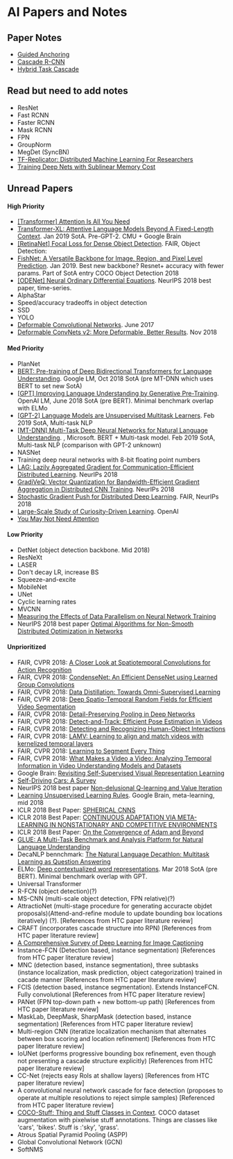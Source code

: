 # AI Papers and Notes

## Paper Notes

- [Guided Anchoring](notes/guided_anchoring.md)
- [Cascade R-CNN](notes/cascade_rcnn.md)
- [Hybrid Task Cascade](notes/htc.md)

## Read but need to add notes


- ResNet
- Fast RCNN
- Faster RCNN
- Mask RCNN
- FPN
- GroupNorm
- MegDet (SyncBN)
- [TF-Replicator: Distributed Machine Learning For Researchers](https://arxiv.org/pdf/1902.00465.pdf)
- [Training Deep Nets with Sublinear Memory Cost](https://arxiv.org/abs/1604.06174****)

## Unread Papers

#### High Priority

- [[Transformer] Attention Is All You Need](https://arxiv.org/abs/1706.03762)
- [Transformer-XL: Attentive Language Models Beyond A Fixed-Length Context](https://arxiv.org/pdf/1901.02860.pdf). Jan 2019 SotA. Pre-GPT-2. CMU + Google Brain
- [[RetinaNet] Focal Loss for Dense Object Detection](https://arxiv.org/abs/1708.02002). FAIR, Object Detection: 
- [FishNet: A Versatile Backbone for Image, Region, and Pixel Level Prediction](https://arxiv.org/abs/1901.03495). Jan 2019. Best new backbone? Resnet+ accuracy with fewer params. Part of SotA entry COCO Object Detection 2018
- [[ODENet] Neural Ordinary Differential Equations](https://arxiv.org/pdf/1806.07366.pdf). NeurIPS 2018 best paper, time-series.
- AlphaStar
- Speed/accuracy tradeoffs in object detection
- SSD 
- YOLO
- [Deformable Convolutional Networks](https://arxiv.org/abs/1703.06211). June 2017
- [Deformable ConvNets v2: More Deformable, Better Results](https://arxiv.org/abs/1811.11168). Nov 2018

#### Med Priority

- PlanNet
- [BERT: Pre-training of Deep Bidirectional Transformers for Language Understanding](https://arxiv.org/pdf/1810.04805.pdf). Google LM, Oct 2018 SotA (pre MT-DNN which uses BERT to set new SotA) 
- [[GPT] Improving Language Understanding by Generative Pre-Training](https://s3-us-west-2.amazonaws.com/openai-assets/research-covers/language-unsupervised/language_understanding_paper.pdf).  OpenAI LM, June 2018 SotA (pre BERT). Minimal benchmark overlap with ELMo
- [[GPT-2] Language Models are Unsupervised Multitask Learners](https://d4mucfpksywv.cloudfront.net/better-language-models/language-models.pdf). Feb 2019 SotA, Multi-task NLP
- [[MT-DNN] Multi-Task Deep Neural Networks for Natural Language Understanding](https://arxiv.org/pdf/1901.11504.pdf). , Microsoft. BERT + Multi-task model. Feb 2019 SotA, Multi-task NLP (comparison with GPT-2 unknown) 
- NASNet
- Training deep neural networks with 8-bit floating point numbers
- [LAG: Lazily Aggregated Gradient for Communication-Efficient Distributed Learning](https://arxiv.org/abs/1805.09965). NeurIPs 2018
- [GradiVeQ: Vector Quantization for Bandwidth-Efficient Gradient Aggregation in Distributed CNN Training](https://arxiv.org/abs/1811.03617). NeurIPs 2018
- [Stochastic Gradient Push for Distributed Deep Learning](https://research.fb.com/publications/stochastic-gradient-push-for-distributed-deep-learning/). FAIR, NeurIPs 2018
- [Large-Scale Study of Curiosity-Driven Learning](https://pathak22.github.io/large-scale-curiosity/resources/largeScaleCuriosity2018.pdf). OpenAI
- [You May Not Need Attention](https://arxiv.org/abs/1810.13409)

#### Low Priority

- DetNet (object detection backbone. Mid 2018)
- ResNeXt
- LASER
- Don't decay LR, increase BS
- Squeeze-and-excite
- MobileNet
- UNet
- Cyclic learning rates
- MVCNN
- [Measuring the Effects of Data Parallelism on Neural Network Training](https://arxiv.org/abs/1811.03600)
- NeurIPS 2018 best paper [Optimal Algorithms for Non-Smooth Distributed Optimization in Networks](https://arxiv.org/abs/1806.00291)


#### Unprioritized

- FAIR, CVPR 2018: [A Closer Look at Spatiotemporal Convolutions for Action Recognition](https://research.fb.com/publications/a-closer-look-at-spatiotemporal-convolutions-for-action-recognition/)
- FAIR, CVPR 2018: [CondenseNet: An Efficient DenseNet using Learned Group Convolutions](https://research.fb.com/publications/condensenet-an-efficient-densenet-using-learned-group-convolutions/)
- FAIR, CVPR 2018: [Data Distillation: Towards Omni-Supervised Learning](https://research.fb.com/publications/data-distillation-towards-omni-supervised-learning/)
- FAIR, CVPR 2018: [Deep Spatio-Temporal Random Fields for Efficient Video Segmentation](https://research.fb.com/publications/deep-spatio-temporal-random-fields-for-efficient-video-segmentation/)
- FAIR, CVPR 2018: [Detail-Preserving Pooling in Deep Networks](https://research.fb.com/publications/detail-preserving-pooling-in-deep-networks/)
- FAIR, CVPR 2018: [Detect-and-Track: Efficient Pose Estimation in Videos](https://research.fb.com/publications/detect-and-track-efficient-pose-estimation-in-videos/)
- FAIR, CVPR 2018: [Detecting and Recognizing Human-Object Interactions](https://research.fb.com/publications/detecting-and-recognizing-human-object-interactions/)
- FAIR, CVPR 2018: [LAMV: Learning to align and match videos with kernelized temporal layers](https://research.fb.com/publications/lamv-learning-to-align-and-match-videos-with-kernelized-temporal-layers/)
- FAIR, CVPR 2018: [Learning to Segment Every Thing](https://research.fb.com/publications/learning-to-segment-every-thing/)
- FAIR, CVPR 2018: [What Makes a Video a Video: Analyzing Temporal Information in Video Understanding Models and Datasets](https://research.fb.com/publications/what-makes-a-video-a-video-analyzing-temporal-information-in-video-understanding-models-and-datasets/)
- Google Brain: [Revisiting Self-Supervised Visual Representation Learning](https://arxiv.org/pdf/1901.09005.pdf)
- [Self-Driving Cars: A Survey](https://arxiv.org/pdf/1901.04407.pdf)
- NeurIPS 2018 best paper [Non-delusional Q-learning and Value Iteration](https://papers.nips.cc/paper/8200-non-delusional-q-learning-and-value-iteration.pdf)
- [Learning Unsupervised Learning Rules](https://arxiv.org/pdf/1804.00222.pdf). Google Brain, meta-learning, mid 2018
- ICLR 2018 Best Paper: [SPHERICAL CNNS](https://openreview.net/pdf?id=Hkbd5xZRb)
- ICLR 2018 Best Paper: [CONTINUOUS ADAPTATION VIA META-LEARNING IN NONSTATIONARY AND COMPETITIVE ENVIRONMENTS](https://openreview.net/pdf?id=Sk2u1g-0-)
- ICLR 2018 Best Paper: [On the Convergence of Adam and Beyond ](https://openreview.net/forum?id=ryQu7f-RZ)
- [GLUE: A Multi-Task Benchmark and Analysis Platform for Natural Language Understanding](https://www.nyu.edu/projects/bowman/glue.pdf)
- DecaNLP bennchmark: [The Natural Language Decathlon: Multitask Learning as Question Answering](https://arxiv.org/abs/1806.08730)
- ELMo: [Deep contextualized word representations](https://arxiv.org/pdf/1802.05365.pdf). Mar 2018 SotA (pre BERT). Minimal benchmark overlap with GPT.
- Universal Transformer
- R-FCN (object detection)(?)
- MS-CNN  (multi-scale object detection, FPN relative)(?)
- AttractioNet (multi-stage procedure for generating accuracte objdet proposals)(Attend-and-refine module to update bounding box locations iteratively) (?). [References from HTC paper literature review]  
- CRAFT (incorporates cascade structure into RPN) [References from HTC paper literature review]
- [A Comprehensive Survey of Deep Learning for Image Captioning](https://arxiv.org/pdf/1810.04020.pdf)
- Instance-FCN (Detection based, instance segmentation) [References from HTC paper literature review]
- MNC (detection based, instance segmentation), three subtasks (instance localization, mask prediction, object categorization) trained in cacade manner [References from HTC paper literature review]
- FCIS (detection based, instance segmentation). Extends InstanceFCN. Fully convolutional [References from HTC paper literature review]
- PANet (FPN top-down path + new bottom-up path) [References from HTC paper literature review]
- MaskLab, DeepMask, SharpMask (detection based, instance segmentation) [References from HTC paper literature review]
- Multi-region CNN (iteratize localization mechanism that alternates between box scoring and location refinement) [References from HTC paper literature review]
- IoUNet (performs progressive bounding box refinement, even though not presenting a cascade structure explicitly) [References from HTC paper literature review]
- CC-Net (rejects easy RoIs at shallow layers) [References from HTC paper literature review]
- A convolutional neural network cascade for face detection (proposes to operate at multiple resolutions to reject simple samples) [Referenced from HTC paper literature review]
- [COCO-Stuff: Thing and Stuff Classes in Context](https://arxiv.org/pdf/1612.03716.pdf). COCO dataset augmentation with pixelwise stuff annotations. Things are classes like 'cars', 'bikes'. Stuff is :'sky', 'grass'.
- Atrous Spatial Pyramid Pooling (ASPP)
- Global Convolutional Network (GCN)
- SoftNMS 